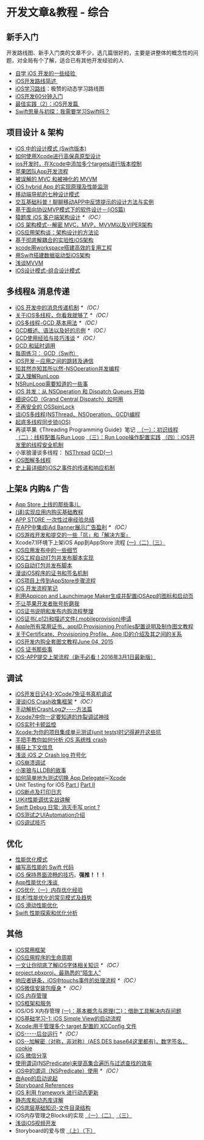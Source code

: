 # 开发文章&教程 - 综合
## 新手入门
开发路线图、新手入门类的文章不少，选几篇很好的，主要是讲整体的概念性的问题，对全局有个了解，适合已有其他开发经验的人
- [自学 iOS 开发的一些经验 ][1]
- [iOS开发路线简述 ][2]
- [iOS学习路线][3]：极赞的动态学习路线图
- [iOS开发60分钟入门][4]
- [最佳实践（2）：iOS开发篇 ][5]
- [Swift思量与初探：我需要学习Swift吗？][6]

## 项目设计 & 架构
- [iOS 中的设计模式 (Swift版本)][7]
- [如何使用Xcode进行高保真原型设计][8]
- [ios开发时，在Xcode中添加多个targets进行版本控制][9]
- [苹果团队App开发流程][10]
- [被误解的 MVC 和被神化的 MVVM][11]
- [iOS hybrid App 的实现原理及性能监测][12]
- [移动端导航的七种设计模式][13]
- [交互基础科普！聊聊移动APP中反馈提示的设计方法与实例][14]
- [基于面向协议MVP模式下的软件设计－(iOS篇)][15]
- [猿题库 iOS 客户端架构设计][16] _\*（OC）_
- [iOS 架构模式--解密 MVC，MVP，MVVM以及VIPER架构][17]
- [iOS应用架构谈：架构设计的方法论][18]
- [基于彻底解耦合的实验性iOS架构][19]
- [xcode用workspace搭建高效的复用工程][20]
- [用Swift搭建数据驱动型iOS架构][21]
- [浅谈MVVM][22]
- [IOS设计模式-组合设计模式][23]

## 多线程& 消息传递
- [iOS 开发中的消息传递机制][24] _\*（OC）_
- [关于iOS多线程，你看我就够了][25] _\*（OC）_
- [iOS多线程-GCD 基本用法][26] _\*（OC）_
- [GCD概述、语法以及好的示例][27] _\*（OC）_
- [GCD使用经验与技巧浅谈][28] _\*（OC）_
- [GCD 和延时调用][29]
- [每周练习： GCD（Swift）][30]
- [iOS开发－应用之间的跳转及通信][31]
- [知其然亦知其所以然-NSOperation并发编程][32]
- [深入理解RunLoop][33]
- [NSRunLoop需要知道的一些事][34]
- [iOS 并发：从 NSOperation 和 Dispatch Queues 开始][35]
- [细说GCD（Grand Central Dispatch）如何用][36]
- [不再安全的 OSSpinLock][37]
- [谈iOS多线程(NSThread、NSOperation、GCD)编程][38]
- [起底多线程同步锁(iOS)][39]
- 再读苹果《Threading Programming Guide》笔记 [ （一）：初识线程][40] [（二）：线程配置与Run Loop][41] [（三）：Run Loop操作配置实践][42] [（四）：iOS开发里的线程安全机制][43]
- 小笨狼漫谈多线程： [NSThread][44] [GCD(一)][45]
- [iOS图解多线程][46]
- [史上最详细的iOS之事件的传递和响应机制][47]

## 上架& 内购& 广告
- [App Store 上线的那些事儿 ][48]
- [(译)实现应用内购买基础教程][49]
- [APP STORE 一次性过审经验总结][50]
- [在APP中集成iAd Banner展示广告盈利][51] _\*（OC）_
- [iOS游戏开发和提交的一些「坑」和「解决方案」][52]
- Xcode7.1环境下上架iOS App到AppStore 流程 [(一)][53][（二）][54][（三）][55]
- [iOS应用发布中的一些细节][56]
- [IOS工程自动打包并发布脚本实现][57]
- [iOS自动打包并发布脚本][58]
- [漫谈iOS程序的证书和签名机制][59]
- [iOS项目上传到AppStore步骤流程][60]
- [iOS 开发流程笔记][61]
- [利用Appicon and Launchimage Maker生成并配置iOSApp的图标和启动页][62]
- [不让苹果开发者账号折磨我][63]
- [iOS证书说明和发布内购流程整理][64]
- [iOS证书(.p12)和描述文件(.mobileprovision)申请][65]
- [Apple所有常用证书，appID,Provisioning Profiles配置说明及制作图文教程][66]
- [关于Certificate、Provisioning Profile、App ID的介绍及其之间的关系][67]
- [iOS开发内购全套图文教程June 04, 2015][68]
- [iOS 证书那些事][69]
- [IOS-APP提交上架流程（新手必看！2016年3月1日最新版）][70]

## 调试
- [iOS开发日记43-XCode7免证书真机调试][71]
- [漫谈iOS Crash收集框架][72] _\*（OC）_
- [手动解析CrashLog之----方法篇][73]
- [Xcode7中你一定要知道的炸裂调试神技][74]
- [iOS实时卡顿监控][75]
- [Xcode:为你的项目集成单元测试(unit tests)时记得避开这些坑][76]
- [手把手教你如何分析 iOS 系统栈 crash][77]
- [捕获上下文信息][78]
- [浅谈 iOS 之 Crash log 符号化][79]
- [iOS崩溃调试][80]
- [小笨狼与LLDB的故事][81]
- [如何简单地为测试切换 App Delegate￼Xcode][82] 
- Unit Testing for iOS [Part Ⅰ][83] [Part Ⅱ][84]
- [iOS断点及打印日志][85]
- [UIKit性能调优实战讲解][86]
- [Swift Debug 日常: 消灭手写 print ?][87]
- [iOS测试之UIAutomation介绍][88]
- [iOS调试技巧][89]

## 优化
- [性能优化模式][90]
- [编写高性能的 Swift 代码][91]
- [iOS 保持界面流畅的技巧][92]，**强推！！！**
- [App性能优化浅谈 ][93]
- [iOS优化（一）内存优化经验][94]
- [技术|性能优化的常见模式及趋势][95]
- [iOS 滑动性能优化][96]
- [Swift 性能探索和优化分析][97]

## 其他
- [iOS常用框架][98]
- [iOS应用程序的生命周期][99]
- [一文让你彻底了解iOS字体相关知识][100] _\*（OC）_
- [project.pbxproj，最熟悉的”陌生人”][101]
- [响应者链条，iOS中touchs事件的处理流程][102] _\*（OC）_
- [iOS微信安装包瘦身][103] _\*（OC）_
- [iOS 内存管理][104]
- [IOS框架和服务][105]
- iOS/OS X内存管理 [(一)：基本概念与原理][106][(二)：借助工具解决内存问题][107]
- [IOS基础学习-1: iOS Simple View的启动流程][108]
- [Xcode:用于管理多个 target 配置的 XCConfig 文件][109]
- [iOS-----后台运行][110] _\*（OC）_
- [iOS--加解密（对称，非对称）(AES DES base64这里都有)，数字签名，cookie][111]
- [iOS 微信分享][112]
- [使用谓词(NSPredicate)来提高集合遍历与过滤查找的效率][113]
- [iOS中的谓词（NSPredicate）使用][114] _\*（OC）_
- [由App的启动说起][115]
- [Storyboard References][116]
- [iOS 利用 framework 进行动态更新][117]
- [静态库和动态库详解][118]
- [iOS底层基础知识-文件目录结构][119]
- iOS内存管理之Blocks的实现 [（一）][120][（二）][121] [（三）][122]
- [浅谈iOS视频开发][123]
- Storyboard的爱与恨 [（上）][124][（下）][125]

[1]:	http://limboy.me/ios/2014/12/31/learning-ios.html
[2]:	http://www.coderyi.com/archives/397
[3]:	http://ios.skyfox.org/route.html
[4]:	http://blog.csdn.net/a451493485/article/details/9364867
[5]:	http://ios.jobbole.com/81830/
[6]:	https://segmentfault.com/a/1190000004483254 "Swift思量与初探：我需要学习Swift吗？"
[7]:	http://wiki.jikexueyuan.com/project/ios-design-patterns-in-swift/
[8]:	http://isux.tencent.com/xcode-storyboard.html
[9]:	http://blog.csdn.net/ysysbaobei/article/details/10951991
[10]:	http://atleeon.com/write/2015/08/30/fake-it-till-you-make-it/
[11]:	http://blog.devtang.com/blog/2015/11/02/mvc-and-mvvm/ "被误解的 MVC 和被神化的 MVVM"
[12]:	http://www.cocoachina.com/ios/20151118/14270.html
[13]:	http://www.ui.cn/detail/73429.html
[14]:	http://www.uisdc.com/app-feedback-method-use-case "交互基础科普！聊聊移动APP中反馈提示的设计方法与实例"
[15]:	http://www.jianshu.com/p/f7ff18ac1c31 "基于面向协议MVP模式下的软件设计－(iOS篇)"
[16]:	http://mp.weixin.qq.com/s?__biz=MjM5NTIyNTUyMQ==&mid=444322139&idx=1&sn=c7bef4d439f46ee539aa76d612023d43&scene=23&srcid=1230RYRzNotU9iTZKvt7ksFW#rd&ADUIN=502332019&ADSESSION=1451480917&ADTAG=CLIENT.QQ.5425_.0&ADPUBNO=26509
[17]:	http://www.cocoachina.com/ios/20160108/14916.html
[18]:	http://mp.weixin.qq.com/s?__biz=MzA5Nzc4OTA1Mw==&mid=407735372&idx=1&sn=87c20f7db6990db00838498827692683#rd
[19]:	http://ios.jobbole.com/83888/
[20]:	http://iosxxx.com/blog/2016-01-23-xcodeda-jian-gao-xiao-de-fu-yong-gong-cheng.html "xcode用workspace搭建高效的复用工程"
[21]:	http://mrpeak.cn/blog/swift-dda/ "用Swift搭建数据驱动型iOS架构"
[22]:	https://github.com/lovemo/MVVMFramework "MVVMFramework"
[23]:	http://www.cnblogs.com/goodboy-heyang/p/5226090.html "IOS设计模式-组合设计模式"
[24]:	http://objccn.io/issue-7-4/
[25]:	http://www.jianshu.com/p/0b0d9b1f1f19
[26]:	http://www.jianshu.com/p/e0928a243373
[27]:	https://github.com/bboyfeiyu/iOS-tech-frontier/blob/master/issue-2/GCD%E6%A6%82%E8%BF%B0%E3%80%81%E8%AF%AD%E6%B3%95%E4%BB%A5%E5%8F%8A%E5%A5%BD%E7%9A%84%E7%A4%BA%E4%BE%8B.md
[28]:	http://tutuge.me/2015/04/03/something-about-gcd/
[29]:	http://swifter.tips/gcd-delay-call/
[30]:	https://github.com/icepy/_posts/issues/14
[31]:	http://www.cnblogs.com/GarveyCalvin/p/4877115.html "iOS开发－应用之间的跳转及通信"
[32]:	http://www.jianshu.com/p/ebb3e42049fd "知其然亦知其所以然-NSOperation并发编程"
[33]:	http://blog.ibireme.com/2015/05/18/runloop/ "深入理解RunLoop"
[34]:	https://mp.weixin.qq.com/s?__biz=MzAwMjYwMTAwNw==&mid=403269344&idx=1&sn=6363492cf8ed066cd4581d9840ff089f
[35]:	http://swift.gg/2016/01/08/ios-concurrency-getting-started-with-nsoperation-and-dispatch-queues/ "iOS 并发：从 NSOperation 和 Dispatch Queues 开始"
[36]:	https://github.com/ming1016/study/wiki/%E7%BB%86%E8%AF%B4GCD%EF%BC%88Grand-Central-Dispatch%EF%BC%89%E5%A6%82%E4%BD%95%E7%94%A8 "细说GCD（Grand Central Dispatch）如何用"
[37]:	http://blog.ibireme.com/2016/01/16/spinlock_is_unsafe_in_ios/ "不再安全的 OSSpinLock"
[38]:	http://www.jianshu.com/p/6e6f4e005a0b "谈iOS多线程(NSThread、NSOperation、GCD)编程"
[39]:	http://springox.w18.net/?p=685 "起底多线程同步锁(iOS)"
[40]:	http://www.devtalking.com/articles/read-threading-programming-guide-1/
[41]:	http://geek.csdn.net/news/detail/55617
[42]:	http://geek.csdn.net/news/detail/56056
[43]:	http://geek.csdn.net/news/detail/56726
[44]:	http://www.jianshu.com/p/8ed06312d8bd "小笨狼漫谈多线程：NSThread"
[45]:	http://www.jianshu.com/p/c2b14bb999de "小笨狼漫谈多线程：GCD(一)"
[46]:	http://www.henishuo.com/ios-multithread-detail/ "iOS图解多线程"
[47]:	http://www.jianshu.com/p/2e074db792ba
[48]:	http://wiki.jikexueyuan.com/project/app-store-refused/
[49]:	http://www.jianshu.com/p/741b2a044e78
[50]:	http://pmjane.com/post/app-store-ci-xing-guo-shen-jing-yan-zong-jie
[51]:	http://www.cocoachina.com/ios/20140928/9780.html
[52]:	http://wuzhiwei.net/ios_dev_trap_and_solution/ "iOS游戏开发和提交的一些「坑」和「解决方案」"
[53]:	http://www.cnblogs.com/ChinaKingKong/p/4957682.html "Xcode7.1环境下上架iOS App到AppStore 流程 (Part 一)"
[54]:	http://www.cnblogs.com/ChinaKingKong/p/4964549.html
[55]:	http://www.cnblogs.com/ChinaKingKong/p/4964745.html
[56]:	http://www.cnblogs.com/daiweilai/p/4974394.html "iOS应用发布中的一些细节"
[57]:	http://blog.nswebfrog.com/2013/02/18/ios-automation/ "IOS工程自动打包并发布脚本实现"
[58]:	http://liumh.com/2015/11/25/ios-auto-archive-ipa/ "iOS自动打包并发布脚本"
[59]:	http://www.pchou.info/ios/2015/12/14/ios-certification-and-code-sign.html "漫谈iOS程序的证书和签名机制"
[60]:	http://www.cnblogs.com/jgCho/p/5089481.html "iOS项目上传到AppStore步骤流程"
[61]:	https://github.com/leecade/ios-dev-flow
[62]:	http://www.cnblogs.com/lidongxu/p/5114355.html "利用Appicon and Launchimage Maker生成并配置iOSApp的图标和启动页"
[63]:	http://www.jianshu.com/p/cb6c5f1c972b "不让苹果开发者账号折磨我"
[64]:	https://zilaiyedaren.github.io/blog/iOS%E8%AF%81%E4%B9%A6%E8%AF%B4%E6%98%8E%E5%92%8C%E5%8F%91%E5%B8%83%E5%86%85%E8%B4%AD%E6%B5%81%E7%A8%8B%E6%95%B4%E7%90%86/ "iOS证书说明和发布内购流程整理"
[65]:	https://zilaiyedaren.github.io/blog/iOS%E8%AF%81%E4%B9%A6(.p12)%E5%92%8C%E6%8F%8F%E8%BF%B0%E6%96%87%E4%BB%B6(.mobileprovision)%E7%94%B3%E8%AF%B7/ "iOS证书(.p12)和描述文件(.mobileprovision)申请"
[66]:	https://zilaiyedaren.github.io/blog/Apple%E6%89%80%E6%9C%89%E5%B8%B8%E7%94%A8%E8%AF%81%E4%B9%A6%EF%BC%8CappID,Provisioning%20Profiles%E9%85%8D%E7%BD%AE%E8%AF%B4%E6%98%8E%E5%8F%8A%E5%88%B6%E4%BD%9C%E5%9B%BE%E6%96%87%E6%95%99%E7%A8%8B/ "Apple所有常用证书，appID,Provisioning Profiles配置说明及制作图文教程"
[67]:	https://zilaiyedaren.github.io/blog/%E5%85%B3%E4%BA%8ECertificate%E3%80%81Provisioning%20Profile%E3%80%81App%20ID%E7%9A%84%E4%BB%8B%E7%BB%8D%E5%8F%8A%E5%85%B6%E4%B9%8B%E9%97%B4%E7%9A%84%E5%85%B3%E7%B3%BB/ "关于Certificate、Provisioning Profile、App ID的介绍及其之间的关系"
[68]:	http://allluckly.cn/ios%E6%94%AF%E4%BB%98/iOS%E5%BC%80%E5%8F%912015%E5%B9%B4%E6%9C%80%E6%96%B0%E5%86%85%E8%B4%AD%E6%95%99%E7%A8%8B "iOS开发内购全套图文教程June 04, 2015"
[69]:	http://www.cnblogs.com/wangyang1213/p/5209119.html "iOS 证书那些事"
[70]:	http://www.cnblogs.com/BK-12345/p/5232633.html "IOS-APP提交上架流程（新手必看！2016年3月1日最新版）"
[71]:	http://www.cnblogs.com/Twisted-Fate/p/4935487.html "iOS开发日记43-XCode7免证书真机调试"
[72]:	http://nianxi.net/ios/ios-crash-reporter/
[73]:	http://foggry.com/blog/2015/07/27/ru-he-shou-dong-jie-xi-crashlog/
[74]:	http://www.jianshu.com/p/70ed36cf8a98
[75]:	http://www.tanhao.me/code/151113.html/ "iOS实时卡顿监控"
[76]:	http://www.jianshu.com/p/d15a7dea0c5a "Xcode:为你的项目集成单元测试(unit tests)时记得避开这些坑"
[77]:	http://bugly.qq.com/bbs/forum.php?mod=viewthread&tid=194
[78]:	http://swift.gg/2015/11/16/capturing-context-swiftlang/ "捕获上下文信息"
[79]:	http://news.oneapm.com/crash-log-ios/ "浅谈 iOS 之 Crash log 符号化"
[80]:	http://www.jianshu.com/p/77660e626874 "iOS崩溃调试"
[81]:	http://www.jianshu.com/p/e89af3e9a8d7 "小笨狼与LLDB的故事"
[82]:	http://www.cocoachina.com/ios/20151222/14766.html
[83]:	http://chengway.in/unit-testing-for-ios-part-i/ "Unit Testing for iOS Part Ⅰ"
[84]:	http://chengway.in/unit-testing-for-ios-part-ii/ "Unit Testing for iOS Part Ⅱ"
[85]:	http://www.cnblogs.com/jsin-han/p/5156384.html "iOS断点及打印日志"
[86]:	http://www.jianshu.com/p/619cf14640f3 "UIKit性能调优实战讲解"
[87]:	http://www.jianshu.com/p/55ce421e47e9 "Swift Debug 日常: 消灭手写 print ?"
[88]:	http://summertreee.github.io/blog/2016/02/29/iosce-shi-zhi-uiautomationjie-shao/ "iOS测试之UIAutomation介绍"
[89]:	http://www.henishuo.com/ios-lldb-debug-tech/ "iOS调试技巧"
[90]:	http://tech.meituan.com/performance_tuning_pattern.html "性能优化模式"
[91]:	http://www.oschina.net/translate/swift-optimizationtips
[92]:	http://blog.ibireme.com/2015/11/12/smooth_user_interfaces_for_ios/
[93]:	http://blog.csdn.net/wwj_748/article/details/50322581 "App性能优化浅谈"
[94]:	http://www.jianshu.com/p/ef52250df748 "iOS优化（一）内存优化经验"
[95]:	http://mp.weixin.qq.com/s?__biz=MzA5MTA0NjgzMQ==&mid=402378996&idx=1&sn=375044215c5189638570291fb89afa45&scene=1&srcid=0107C7OW9W8ANejPmmfcVRrB&from=groupmessage&isappinstalled=0#wechat_redirect
[96]:	http://www.cnblogs.com/smileEvday/articles/iOS_performance.html "iOS 滑动性能优化"
[97]:	https://onevcat.com/2016/02/swift-performance/ "Swift 性能探索和优化分析"
[98]:	http://www.jianshu.com/p/e7fc525f342d
[99]:	http://www.jianshu.com/p/aa50e5350852?utm_campaign=maleskine&utm_content=note&utm_medium=writer_share&utm_source=weibo
[100]:	http://www.cnblogs.com/dsxniubility/p/4699352.html
[101]:	http://www.olinone.com/?p=215
[102]:	http://www.cnblogs.com/suqiankun/p/4944042.html "响应者链条，iOS中touchs事件的处理流程。"
[103]:	https://mp.weixin.qq.com/s?__biz=MzAwNDY1ODY2OQ==&mid=207986417&idx=1&sn=77ea7d8e4f8ab7b59111e78c86ccfe66&scene=1&srcid=1024pgRuhHtElUqPlXjsizht&key=b410d3164f5f798e9752971b4cb76dd5efae6b5c2f1f10cbafd3573c6186c16ee60ce346711f7433ff6ab0d6aa974e3e&ascene=0&uin=MTQxOTU1ODg4MQ%3D%3D&devicetype=iMac+MacBookPro11%2C5+OSX+OSX+10.11+build(15A284)&version=11020201&pass_ticket=h1CfhovWAS61j24tFYTljyTFl4r9BUlFON7H%2BNl6hMV1ZpVN2kG4%2FLL6yxnDUjd9
[104]:	http://www.cnblogs.com/huangjianwu/p/4962772.html "iOS 内存管理"
[105]:	http://www.cnblogs.com/jgCho/p/4960048.html "IOS框架和服务"
[106]:	http://www.jianshu.com/p/1928b54e1253 "iOS/OS X内存管理(一)：基本概念与原理"
[107]:	http://www.jianshu.com/p/09c5141d4531 "iOS/OS X内存管理(二)：借助工具解决内存问题"
[108]:	http://www.admin85.com/u/mobile/ios/9443.html "IOS基础学习-1: iOS Simple View的启动流程"
[109]:	http://swift.gg/2015/12/01/xcode-xcconfig-files-for-managing-targets-configurations/ "Xcode:用于管理多个 target 配置的 XCConfig 文件"
[110]:	http://www.cnblogs.com/congli0220/p/5019945.html "iOS-----后台运行"
[111]:	http://www.jianshu.com/p/ac841b772c7a "iOS--加解密（对称，非对称）(AES DES base64这里都有)，数字签名，cookie"
[112]:	http://www.cnblogs.com/czq1989/p/5074977.html "iOS 微信分享"
[113]:	http://segmentfault.com/a/1190000004238379 "使用谓词(NSPredicate)来提高集合遍历与过滤查找的效率"
[114]:	http://www.jianshu.com/p/88be28860cde "iOS中的谓词（NSPredicate）使用"
[115]:	http://oncenote.com/2015/06/01/How-App-Launch/ "由App的启动说起"
[116]:	https://zilaiyedaren.github.io/blog/Storyboard%20References/ "Storyboard References"
[117]:	http://yq.aliyun.com/articles/3024
[118]:	http://www.jianshu.com/p/c8366e4f9378 "iOS专题2:静态库和动态库详解"
[119]:	http://www.cnblogs.com/wujy/p/5188302.html "iOS底层基础知识-文件目录结构"
[120]:	http://lastdays.cn/2016/02/23/blocks1/ "iOS内存管理之Blocks的实现（一）"
[121]:	http://lastdays.cn/2016/02/24/Blocks2/ "iOS内存管理之Blocks的实现（二）"
[122]:	http://lastdays.cn/2016/02/26/block3/ "iOS内存管理之Blocks的实现（三）"
[123]:	http://www.cnblogs.com/booksky/p/5213198.html "浅谈iOS视频开发"
[124]:	http://shengpan.net/storyboard/ "Storyboard的爱与恨（上）"
[125]:	http://shengpan.net/storyboard2/ "Storyboard的爱与恨（下）"